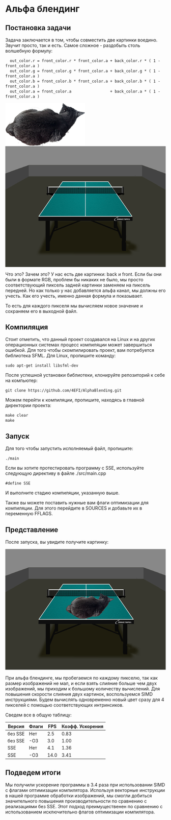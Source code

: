 # Альфа блендинг 

## Постановка задачи

Задача заключается в том, чтобы совместить две картинки воедино. Звучит просто, так и есть. Самое сложное - раздобыть столь волшебную формулу:
```
  out_color.r = front_color.r * front_color.a + back_color.r * ( 1 - front_color.a )
  out_color.g = front_color.g * front_color.a + back_color.g * ( 1 - front_color.a ) 
  out_color.b = front_color.b * front_color.a + back_color.b * ( 1 - front_color.a ) 
  out_color.a = front_color.a                 + back_color.a * ( 1 - front_color.a ) 
```

<img align="top" src=img/cat_resize.bmp width="250px"/>
<img align="middle" src=img/table_resize.bmp width="600px"/>

Что это? Зачем это? У нас есть две картинки: back и front. Если бы они были в формате RGB, проблем бы никаких не было, мы просто 
соответствующий пиксель задней картинки заменяем на пиксель передней. Но как только у нас добавляется альфа канал, мы должны его учесть. Как его учесть, 
именно данная формула и показывает. 

То есть для каждого пикселя мы вычисляем новое значение и сохраняем его в выходной файл.

## Компиляция

Стоит отметить, что данный проект создавался на Linux и на других операционных системах процесс компиляции может завершиться ошибкой. Для того чтобы скомпилировать проект, вам потребуется библиотека SFML. Для Linux, пропишите команду:
~~~
sudo apt-get install libsfml-dev
~~~

После успешной установки библиотеки, клонируйте репозиторий к себе на компьютер: 
~~~
git clone https://github.com/4EFI/AlphaBlending.git
~~~

Можем перейти к компиляции, пропишите, находясь в главной директории проекта:
~~~
make clear
make    
~~~

## Запуск

Для того чтобы запустить исполняемый файл, пропишите:
~~~
./main
~~~

Если вы хотите протестировать программу с SSE, используйте следующую директиву в файле ./src/main.cpp
~~~
#define SSE
~~~

И выполните стадию компиляции, указанную выше. 

Также вы можете поставить нужные вам флаги оптимизации для компиляции. Для этого перейдите в SOURCES и добавьте их в переменную FFLAGS. 

## Представление

После запуска, вы увидите получите картинку:

<img src=img/result.png width="650px"/>

При альфа блендинге, мы пробегаемся по каждому пикселю, так как размер изображений не мал, и если взять слияние больше чем двух изображений, мы приходим к большому количеству вычислений. Для повышения скорости слияния двух картинок, воспользуемся SIMD инструкциями. Будем вычислять одновременно новый цвет сразу для 4 пикселей с помощью соответствующих интринсиков. 

Сведем все в общую таблицу:

Версия  | Флаги | FPS  | Коэфф. Ускорения |
--------|-------|------|------------------|
без SSE |  Нет  | 2.5  |       0.83       |
без SSE |  -O3  | 3.0  |       1.00       |
  SSE   |  Нет  | 4.1  |       1.36       |
  SSE   |  -O3  | 14.0 |       3.41       |

## Подведем итоги 

Мы получили ускорение программы в 3.4 раза при использовании SIMD с флагами оптимизации компилятора. Используя векторные инструкции в нашей программе обработки изображений, мы смогли добиться значительного повышения производительности по сравнению с реализациями без SSE. Этот подход преимущественен по сравнению с использованием исключительно флагов оптимизации компилятора.





